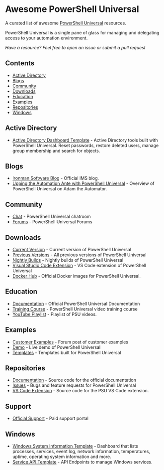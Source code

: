 # Awesome PowerShell Universal

A curated list of awesome [PowerShell Universal](https://docs.powershelluniversal.com) resources.

PowerShell Universal is a single pane of glass for managing and delegating access to your automation environment.

_Have a resource? Feel free to open an issue or submit a pull request_

## Contents

* [Active Directory](#active-directory)
* [Blogs](#blogs)
* [Community](#community)
* [Downloads](#downloads)
* [Education](#education)
* [Examples](#examples)
* [Repositories](#repositories)
* [Windows](#windows)

## Active Directory 

- [Active Directory Dashboard Template](https://ironmansoftware.com/powershell-universal/templates/template/Active%20Directory%20Dashboard) - Active Directory tools built with PowerShell Universal. Reset passwords, restore deleted users, manage group membership and search for objects.

## Blogs

- [Ironman Software Blog](https://blog.ironmansoftware.com/tags/powershell-universal/) - Official IMS blog. 
- [Upping the Automation Ante with PowerShell Universal](https://adamtheautomator.com/powershell-universal/) - Overview of PowerShell Universal on Adam the Automator. 

## Community 

- [Chat](https://forums.ironmansoftware.com/chat/c/powershell-universal) - PowerShell Universal chatroom
- [Forums](https://forums.ironmansoftware.com/c/powershell-universal) - PowerShell Universal Forums

## Downloads

- [Current Version](https://ironmansoftware.com/powershell-universal/downloads) - Current version of PowerShell Universal
- [Previous Versions](https://ironmansoftware.com/release/powershell-universal) - All previous versions of PowerShell Universal
- [Nightly Builds](https://ironmansoftware.com/release/powershell-universal-nightly) - Nightly builds of PowerShell Universal
- [Visual Studio Code Extension](https://marketplace.visualstudio.com/items?itemName=ironmansoftware.powershell-universal) - VS Code extension of PowerShell Universal
- [Docker Hub](https://hub.docker.com/r/ironmansoftware/universal) - Official Docker images for PowerShell Universal. 

## Education

- [Documentation](https://docs.powershelluniversal.com/) - Official PowerShell Universal Documentation
- [Training Course](https://ironmansoftware.com/training/powershell-universal) - PowerShell Universal video training course
- [YouTube Playlist](https://www.youtube.com/watch?v=LaZA90UzLPw&list=PL-0mHH7DlSiQ5q66FXHerWv2vOOodD2U9) - Playlist of PSU videos.

## Examples

- [Customer Examples](https://forums.ironmansoftware.com/t/real-world-examples) - Forum post of customer examples
- [Demo](https://demo.powershelluniversal.com/) - Live demo of PowerShell Universal
- [Templates](https://ironmansoftware.com/powershell-universal/templates) - Templates built for PowerShell Universal

## Repositories

- [Documentation](https://github.com/ironmansoftware/universal-docs) - Source code for the official documentation 
- [Issues](https://github.com/ironmansoftware/issues) - Bugs and feature requests for PowerShell Universal
- [VS Code Extension](https://github.com/ironmansoftware/universal-code) - Source code for the PSU VS Code extension. 

## Support

- [Official Support](https://support.ironmansoftware.com/) - Paid support portal

## Windows 

- [Windows System Information Template](https://ironmansoftware.com/powershell-universal/templates/template/Windows%20System%20Information) - Dashboard that lists processes, services, event log, network information, temperatures, uptime, operating system information and more.
- [Service API Template](https://ironmansoftware.com/powershell-universal/templates/template/Service%20API) - API Endpoints to manage Windows services.
